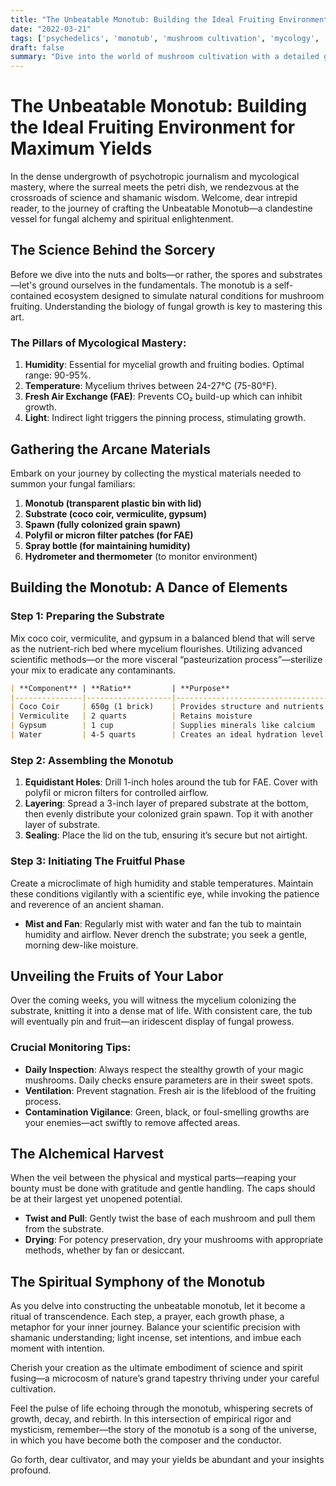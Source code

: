 ```yaml
---
title: "The Unbeatable Monotub: Building the Ideal Fruiting Environment for Maximum Yields"
date: "2022-03-21"
tags: ['psychedelics', 'monotub', 'mushroom cultivation', 'mycology', 'shamanic wisdom', 'fungal biology', 'DIY', 'science', 'mysticism']
draft: false
summary: "Dive into the world of mushroom cultivation with a detailed guide on building the ultimate monotub setup. Uncover the science and mysticism behind creating the ideal fruiting environment for maximum yields."
---
```


# The Unbeatable Monotub: Building the Ideal Fruiting Environment for Maximum Yields

In the dense undergrowth of psychotropic journalism and mycological mastery, where the surreal meets the petri dish, we rendezvous at the crossroads of science and shamanic wisdom. Welcome, dear intrepid reader, to the journey of crafting the Unbeatable Monotub—a clandestine vessel for fungal alchemy and spiritual enlightenment.

## The Science Behind the Sorcery

Before we dive into the nuts and bolts—or rather, the spores and substrates—let's ground ourselves in the fundamentals. The monotub is a self-contained ecosystem designed to simulate natural conditions for mushroom fruiting. Understanding the biology of fungal growth is key to mastering this art.

### The Pillars of Mycological Mastery:

1. **Humidity**: Essential for mycelial growth and fruiting bodies. Optimal range: 90-95%.
2. **Temperature**: Mycelium thrives between 24-27°C (75-80°F).
3. **Fresh Air Exchange (FAE)**: Prevents CO₂ build-up which can inhibit growth.
4. **Light**: Indirect light triggers the pinning process, stimulating growth.

## Gathering the Arcane Materials

Embark on your journey by collecting the mystical materials needed to summon your fungal familiars:

1. **Monotub (transparent plastic bin with lid)**
2. **Substrate (coco coir, vermiculite, gypsum)**
3. **Spawn (fully colonized grain spawn)**
4. **Polyfil or micron filter patches (for FAE)**
5. **Spray bottle (for maintaining humidity)**
6. **Hydrometer and thermometer** (to monitor environment)

## Building the Monotub: A Dance of Elements

### Step 1: Preparing the Substrate

Mix coco coir, vermiculite, and gypsum in a balanced blend that will serve as the nutrient-rich bed where mycelium flourishes. Utilizing advanced scientific methods—or the more visceral “pasteurization process”—sterilize your mix to eradicate any contaminants.

```markdown
| **Component** | **Ratio**         | **Purpose**                          |
|---------------|-------------------|--------------------------------------|
| Coco Coir     | 650g (1 brick)    | Provides structure and nutrients     |
| Vermiculite   | 2 quarts          | Retains moisture                     |
| Gypsum        | 1 cup             | Supplies minerals like calcium       |
| Water         | 4-5 quarts        | Creates an ideal hydration level     |
```

### Step 2: Assembling the Monotub

1. **Equidistant Holes**: Drill 1-inch holes around the tub for FAE. Cover with polyfil or micron filters for controlled airflow.
2. **Layering**: Spread a 3-inch layer of prepared substrate at the bottom, then evenly distribute your colonized grain spawn. Top it with another layer of substrate.
3. **Sealing**: Place the lid on the tub, ensuring it’s secure but not airtight.

### Step 3: Initiating The Fruitful Phase

Create a microclimate of high humidity and stable temperatures. Maintain these conditions vigilantly with a scientific eye, while invoking the patience and reverence of an ancient shaman.

- **Mist and Fan**: Regularly mist with water and fan the tub to maintain humidity and airflow. Never drench the substrate; you seek a gentle, morning dew-like moisture.

## Unveiling the Fruits of Your Labor

Over the coming weeks, you will witness the mycelium colonizing the substrate, knitting it into a dense mat of life. With consistent care, the tub will eventually pin and fruit—an iridescent display of fungal prowess.

### Crucial Monitoring Tips:

- **Daily Inspection**: Always respect the stealthy growth of your magic mushrooms. Daily checks ensure parameters are in their sweet spots.
- **Ventilation**: Prevent stagnation. Fresh air is the lifeblood of the fruiting process.
- **Contamination Vigilance**: Green, black, or foul-smelling growths are your enemies—act swiftly to remove affected areas.

## The Alchemical Harvest

When the veil between the physical and mystical parts—reaping your bounty must be done with gratitude and gentle handling. The caps should be at their largest yet unopened potential.

- **Twist and Pull**: Gently twist the base of each mushroom and pull them from the substrate.
- **Drying**: For potency preservation, dry your mushrooms with appropriate methods, whether by fan or desiccant.

## The Spiritual Symphony of the Monotub

As you delve into constructing the unbeatable monotub, let it become a ritual of transcendence. Each step, a prayer, each growth phase, a metaphor for your inner journey. Balance your scientific precision with shamanic understanding; light incense, set intentions, and imbue each moment with intention.

Cherish your creation as the ultimate embodiment of science and spirit fusing—a microcosm of nature’s grand tapestry thriving under your careful cultivation.

Feel the pulse of life echoing through the monotub, whispering secrets of growth, decay, and rebirth. In this intersection of empirical rigor and mysticism, remember—the story of the monotub is a song of the universe, in which you have become both the composer and the conductor.

Go forth, dear cultivator, and may your yields be abundant and your insights profound.